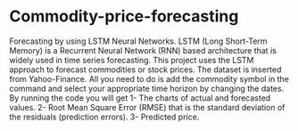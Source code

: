 # Commodity-price-forecasting
Forecasting by using LSTM Neural Networks. 
LSTM (Long Short-Term Memory) is a Recurrent Neural Network (RNN) based architecture that is widely used in time series forecasting.
This project uses the LSTM approach to forecast commodities or stock prices. The dataset is inserted from Yahoo-Finance.
All you need to do is add the commodity symbol in the command and select your appropriate time horizon by changing the dates.
By running the code you will get 1- The charts of actual and forecasted values. 2- Root Mean Square Error (RMSE) that is the standard deviation of the residuals (prediction errors). 3- Predicted price.
